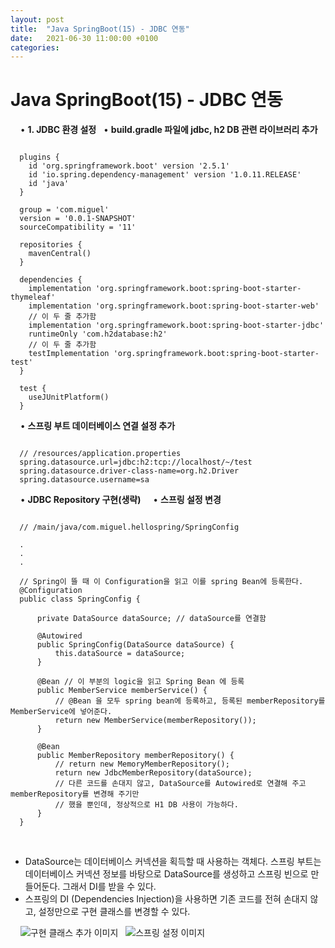 ```yaml
---
layout: post
title:  "Java SpringBoot(15) - JDBC 연동"
date:   2021-06-30 11:00:00 +0100
categories:
---
```


# Java SpringBoot(15) - JDBC 연동
&nbsp;
&nbsp;
• **1. JDBC 환경 설정**
&nbsp;
• **build.gradle 파일에 jdbc, h2 DB 관련 라이브러리 추가**
```

  plugins {
	id 'org.springframework.boot' version '2.5.1'
	id 'io.spring.dependency-management' version '1.0.11.RELEASE'
	id 'java'
  }

  group = 'com.miguel'
  version = '0.0.1-SNAPSHOT'
  sourceCompatibility = '11'

  repositories {
    mavenCentral()
  }

  dependencies {
    implementation 'org.springframework.boot:spring-boot-starter-thymeleaf'
    implementation 'org.springframework.boot:spring-boot-starter-web'
    // 이 두 줄 추가함
    implementation 'org.springframework.boot:spring-boot-starter-jdbc'
    runtimeOnly 'com.h2database:h2'
    // 이 두 줄 추가함
    testImplementation 'org.springframework.boot:spring-boot-starter-test'
  }

  test {
    useJUnitPlatform()
  }

```
&nbsp;
&nbsp;
• **스프링 부트 데이터베이스 연결 설정 추가**
```

  // /resources/application.properties
  spring.datasource.url=jdbc:h2:tcp://localhost/~/test
  spring.datasource.driver-class-name=org.h2.Driver
  spring.datasource.username=sa

```
&nbsp;
&nbsp;
• **JDBC Repository 구현(생략)**
&nbsp;
&nbsp;
• **스프링 설정 변경**
```

  // /main/java/com.miguel.hellospring/SpringConfig
  
  .
  .
  .

  // Spring이 뜰 때 이 Configuration을 읽고 이를 spring Bean에 등록한다.
  @Configuration
  public class SpringConfig {

      private DataSource dataSource; // dataSource를 연결함

      @Autowired
      public SpringConfig(DataSource dataSource) {
          this.dataSource = dataSource;
      }

      @Bean // 이 부분의 logic을 읽고 Spring Bean 에 등록
      public MemberService memberService() {
          // @Bean 을 모두 spring bean에 등록하고, 등록된 memberRepository를 MemberService에 넣어준다.
          return new MemberService(memberRepository());
      }

      @Bean
      public MemberRepository memberRepository() {
          // return new MemoryMemberRepository();
          return new JdbcMemberRepository(dataSource);
          // 다른 코드를 손대지 않고, DataSource를 Autowired로 연결해 주고 memberRepository를 변경해 주기만
          // 했을 뿐인데, 정상적으로 H1 DB 사용이 가능하다.
      }
  }

```
&nbsp;
- DataSource는 데이터베이스 커넥션을 획득할 때 사용하는 객체다. 스프링 부트는 데이터베이스 커넥션 정보를 바탕으로 DataSource를 생성하고 스프링 빈으로 만들어둔다. 그래서 DI를 받을 수 있다.
- 스프링의 DI (Dependencies Injection)을 사용하면 기존 코드를 전혀 손대지 않고, 설정만으로 구현 클래스를 변경할 수 있다.

&nbsp;
&nbsp;
![구현 클래스 추가 이미지](../../../../assets/images/AddClass.png)
&nbsp;
![스프링 설정 이미지](../../../../assets/images/SpringConfig.png)
&nbsp;